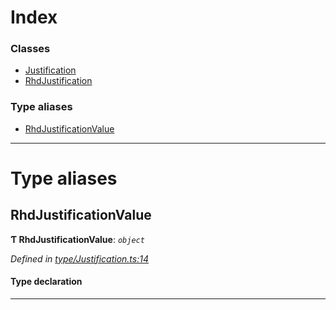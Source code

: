 

# Index

### Classes

* [Justification](../classes/_type_justification_.justification.md)
* [RhdJustification](../classes/_type_justification_.rhdjustification.md)

### Type aliases

* [RhdJustificationValue](_type_justification_.md#rhdjustificationvalue)

---

# Type aliases

<a id="rhdjustificationvalue"></a>

##  RhdJustificationValue

**Ƭ RhdJustificationValue**: *`object`*

*Defined in [type/Justification.ts:14](https://github.com/polkadot-js/api/blob/847d5d1/packages/types/src/type/Justification.ts#L14)*

#### Type declaration

___

